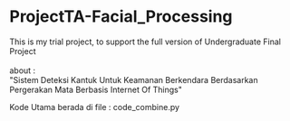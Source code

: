 # ProjectTA-Facial_Processing
This is my trial project, to support the full version of Undergraduate Final Project<br><br>
about :<br>
"Sistem Deteksi Kantuk Untuk Keamanan Berkendara Berdasarkan Pergerakan Mata Berbasis Internet Of Things"

Kode Utama berada di file : code_combine.py
